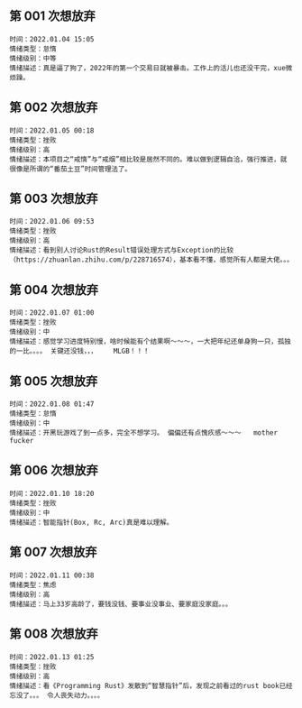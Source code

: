 
## 第 001 次想放弃

    时间：2022.01.04 15:05
    情绪类型：怠惰
    情绪级别：中等
    情绪描述：真是逼了狗了，2022年的第一个交易日就被暴击。工作上的活儿也还没干完，xue微烦躁。

## 第 002 次想放弃

    时间：2022.01.05 00:18
    情绪类型：挫败
    情绪级别：高
    情绪描述：本项目之“戒惰”与“戒烟”相比较是居然不同的。难以做到逻辑自洽，强行推进，就很像是所谓的“番茄土豆”时间管理法了。

## 第 003 次想放弃

    时间：2022.01.06 09:53
    情绪类型：挫败
    情绪级别：高
    情绪描述：看到别人讨论Rust的Result错误处理方式与Exception的比较（https://zhuanlan.zhihu.com/p/228716574），基本看不懂，感觉所有人都是大佬。。。

## 第 004 次想放弃

    时间：2022.01.07 01:00
    情绪类型：挫败
    情绪级别：中
    情绪描述：感觉学习进度特别慢，啥时候能有个结果啊～～～，一大把年纪还单身狗一只，孤独的一比。。。。 关键还没钱，，，    MLGB！！！

## 第 005 次想放弃
    时间：2022.01.08 01:47
    情绪类型：怠惰
    情绪级别：中
    情绪描述：开黑玩游戏了到一点多，完全不想学习。 偏偏还有点愧疚感～～～   mother fucker

## 第 006 次想放弃
    时间：2022.01.10 18:20
    情绪类型：挫败
    情绪级别：中
    情绪描述：智能指针(Box, Rc, Arc)真是难以理解。  

## 第 007 次想放弃
    时间：2022.01.11 00:38
    情绪类型：焦虑
    情绪级别：高
    情绪描述：马上33岁高龄了，要钱没钱、要事业没事业、要家庭没家庭。。。

## 第 008 次想放弃
    时间：2022.01.13 01:25
    情绪类型：挫败
    情绪级别：高
    情绪描述：看《Programming Rust》发散到“智慧指针”后，发现之前看过的rust book已经忘没了。。。 令人丧失动力。。。。


